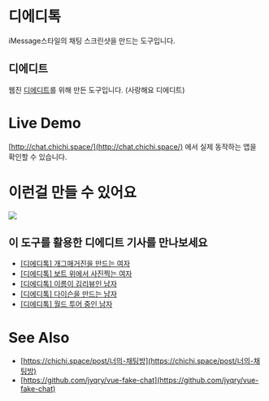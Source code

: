# 디에디톡
iMessage스타일의 채팅 스크린샷을 만드는 도구입니다.

## 디에디트
웹진 [디에디트](http://the-edit.co.kr)를 위해 만든 도구입니다. (사랑해요 디에디트)

# Live Demo
[http://chat.chichi.space/](http://chat.chichi.space/) 에서 실제 동작하는 앱을 확인할 수 있습니다.

# 이런걸 만들 수 있어요
![](https://chichi.space/img/15306239134.png)

## 이 도구를 활용한 디에디트 기사를 만나보세요
* [[디에디톡] 개그매거진을 만드는 여자](http://the-edit.co.kr/18247)
* [[디에디톡] 보트 위에서 사진찍는 여자](http://the-edit.co.kr/19061)
* [[디에디톡] 이름이 김리뷰인 남자](http://the-edit.co.kr/15155)
* [[디에디톡] 다이슨을 만드는 남자](http://the-edit.co.kr/16048)
* [[디에디톡] 월드 투어 중인 남자](http://the-edit.co.kr/16838)

# See Also
* [https://chichi.space/post/너의-채팅방](https://chichi.space/post/너의-채팅방)
* [https://github.com/jyqry/vue-fake-chat](https://github.com/jyqry/vue-fake-chat)
